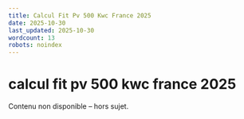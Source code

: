```yaml
---
title: Calcul Fit Pv 500 Kwc France 2025
date: 2025-10-30
last_updated: 2025-10-30
wordcount: 13
robots: noindex
---
```


# calcul fit pv 500 kwc france 2025

Contenu non disponible – hors sujet.